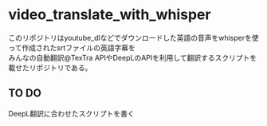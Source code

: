 # video_translate_with_whisper
このリポジトリはyoutube_dlなどでダウンロードした英語の音声をwhisperを使って作成されたsrtファイルの英語字幕を\
みんなの自動翻訳@TexTra APIやDeepLのAPIを利用して翻訳するスクリプトを載せたリポジトリである。
## TO DO
DeepL翻訳に合わせたスクリプトを書く

